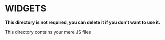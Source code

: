 # WIDGETS

**This directory is not required, you can delete it if you don't want to use it.**

This directory contains your mere JS files
